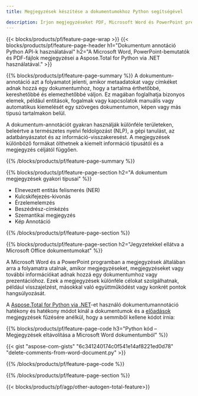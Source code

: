 ```yaml
---
title: Megjegyzések készítése a dokumentumokhoz Python segítségével 

description: Írjon megjegyzéseket PDF, Microsoft Word és PowerPoint prezentációkhoz a Python alkalmazáson keresztül. Tiszta megjegyzések könnyedén.
---
```


{{< blocks/products/pf/feature-page-wrap >}}
{{< blocks/products/pf/feature-page-header h1="Dokumentum annotáció Python API-k használatával" h2="A Microsoft Word, PowerPoint-bemutatók és PDF-fájlok megjegyzései a Aspose.Total for Python via .NET használatával." >}}

{{% blocks/products/pf/feature-page-summary %}}
A dokumentum-annotáció azt a folyamatot jelenti, amikor metaadatokat vagy címkéket adnak hozzá egy dokumentumhoz, hogy a tartalma érthetőbbé, kereshetőbbé és elemezhetőbbé váljon. Ez magában foglalhatja bizonyos elemek, például entitások, fogalmak vagy kapcsolatok manuális vagy automatikus kiemelését egy szöveges dokumentumon, képen vagy más típusú tartalmakon belül.<br />

A dokumentum-annotációt gyakran használják különféle területeken, beleértve a természetes nyelvi feldolgozást (NLP), a gépi tanulást, az adatbányászatot és az információ-visszakeresést. A megjegyzések különböző formákat ölthetnek a kiemelt információ típusától és a megjegyzés céljától függően.

{{% /blocks/products/pf/feature-page-summary  %}}

{{% blocks/products/pf/feature-page-section  h2="A dokumentum megjegyzések gyakori típusai" %}}

- Elnevezett entitás felismerés (NER)
- Kulcskifejezés-kivonás
- Érzelemelemzés
- Beszédrész-címkézés
- Szemantikai megjegyzés
- Kép Annotáció

{{% /blocks/products/pf/feature-page-section %}}

{{% blocks/products/pf/feature-page-section  h2="Jegyzetekkel ellátva a Microsoft Office dokumentumokat" %}}


A Microsoft Word és a PowerPoint programban a megjegyzések általában arra a folyamatra utalnak, amikor megjegyzéseket, megjegyzéseket vagy további információkat adnak hozzá egy dokumentumhoz vagy prezentációhoz. Ezek a megjegyzések különféle célokat szolgálhatnak, például visszajelzést, másokkal való együttműködést vagy konkrét pontok hangsúlyozását.   <br />

A [Aspose.Total for Python via .NET](https://products.aspose.com/total/python-net/)-et használó dokumentumannotáció hatékony és hatékony módot kínál a dokumentumok és a [előadások](https://products.aspose.com/total/hu/python-net/annotate/powerpoint/) megjegyzések fűzésére anélkül, hogy a semmiből kellene kódot írnia:<br />

{{% blocks/products/pf/feature-page-code h3="Python kód – Megjegyzések eltávolítása a Microsoft Word dokumentumból" %}}

{{< gist "aspose-com-gists" "6c341240174c0f541e14af8221ed0d78" "delete-comments-from-word-document.py" >}}

{{% /blocks/products/pf/feature-page-code  %}}

{{% /blocks/products/pf/feature-page-section %}}

{{< blocks/products/pf/agp/other-autogen-total-feature>}}